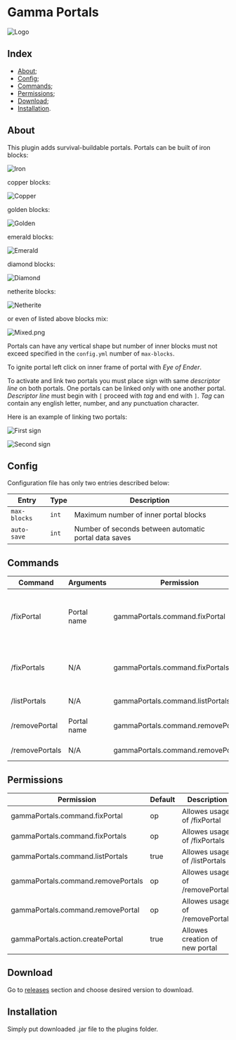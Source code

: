 # Gamma Portals

![Logo](/images/logo.png)

## Index

- [About](#about);
- [Config](#config);
- [Commands](#commands);
- [Permissions](#permissions);
- [Download](#download);
- [Installation](#installation).

## About

This plugin adds survival-buildable portals.
Portals can be built of iron blocks:

![Iron](/images/iron.png)

copper blocks:

![Copper](/images/copper.png)

golden blocks:

![Golden](/images/golden.png)

emerald blocks:

![Emerald](/images/emerald.png)

diamond blocks:

![Diamond](/images/diamond.png)

netherite blocks:

![Netherite](/images/netherite.png)

or even of listed above blocks mix:

![Mixed.png](/images/mixed.png)

Portals can have any vertical shape but number of inner blocks must not exceed
specified in the `config.yml` number of `max-blocks`.

To ignite portal left click on inner frame of portal with _Eye of Ender_.

To activate and link two portals you must place sign with same _descriptor line_
on both portals. One portals can be linked only with one another portal.
_Descriptor line_ must begin with `[` proceed with _tag_ and end with `]`.
_Tag_ can contain any english letter, number, and any punctuation character.

Here is an example of linking two portals:

![First sign](/images/first-sign.png)

![Second sign](/images/second-sign.png)

## Config

Configuration file has only two entries described below:

| Entry        | Type   | Description                                           |
|--------------|--------|-------------------------------------------------------|
| `max-blocks` | `int`  | Maximum number of inner portal blocks                 |
| `auto-save`  | `int`  | Number of seconds between automatic portal data saves |

## Commands

| Command        | Arguments   | Permission                         | Description                                    |
|----------------|-------------|------------------------------------|------------------------------------------------|
| /fixPortal     | Portal name | gammaPortals.command.fixPortal     | Updates and removes if needed specified portal |
| /fixPortals    | N/A         | gammaPortals.command.fixPortals    | Updates and removes if needed all portals      |
| /listPortals   | N/A         | gammaPortals.command.listPortals   | Lists all portals                              |
| /removePortal  | Portal name | gammaPortals.command.removePortals | Removes specified portal                       |
| /removePortals | N/A         | gammaPortals.command.removePortal  | Removes all portals                            |

## Permissions

| Permission                         | Default | Description                     |
|------------------------------------|---------|---------------------------------|
| gammaPortals.command.fixPortal     | op      | Allowes usage of /fixPortal     |
| gammaPortals.command.fixPortals    | op      | Allowes usage of /fixPortals    |
| gammaPortals.command.listPortals   | true    | Allowes usage of /listPortals   |
| gammaPortals.command.removePortals | op      | Allowes usage of /removePortals |
| gammaPortals.command.removePortal  | op      | Allowes usage of /removePortal  |
| gammaPortals.action.createPortal   | true    | Allowes creation of new portal  |

## Download

Go to [releases](https://github.com/Maksim2498/mc-gamma-portals/releases)
section and choose desired version to download.

## Installation

Simply put downloaded .jar file to the plugins folder.
